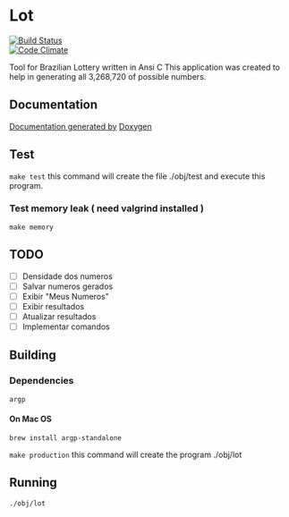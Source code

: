 # Lot
[![Build Status](https://travis-ci.org/edgardleal/lot.svg?branch=master)](https://travis-ci.org/edgardleal/lot)   
[![Code Climate](https://codeclimate.com/github/edgardleal/lot/badges/gpa.svg)](https://codeclimate.com/github/edgardleal/lot)   

Tool for Brazilian Lottery written in Ansi C
This application was created to help in generating all 3,268,720 of possible numbers.

## Documentation  
[Documentation generated by](https://edgardleal.github.io/lot/) [Doxygen](http://www.stack.nl/~dimitri/doxygen/)

## Test 

`make test`
this command will create the file ./obj/test and execute this program.

### Test memory leak ( need valgrind installed )
`make memory`

## TODO

* [ ] Densidade dos numeros 
* [ ] Salvar numeros gerados 
* [ ] Exibir "Meus Numeros"
* [ ] Exibir resultados 
* [ ] Atualizar resultados 
* [ ] Implementar comandos 

## Building  

### Dependencies 

    argp

#### On Mac OS

`brew install argp-standalone`

`make production`
this command will create the program ./obj/lot

## Running  

`./obj/lot`
